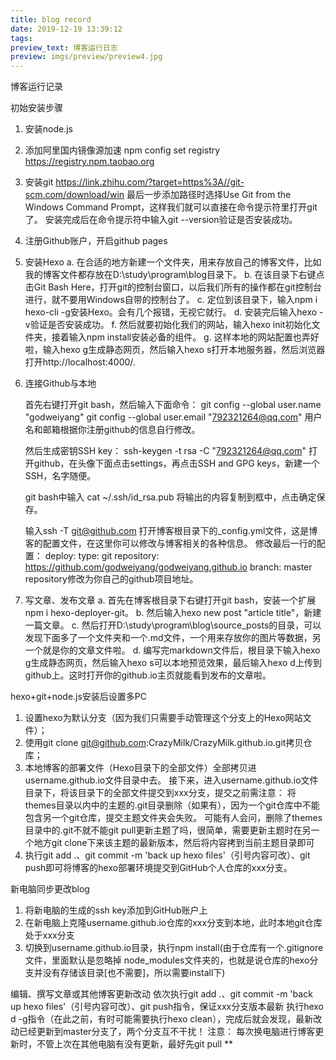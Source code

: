 ```yaml
---
title: blog record
date: 2019-12-19 13:39:12
tags:
preview_text: 博客运行日志
preview: imgs/preview/preview4.jpg
---
```

博客运行记录

初始安装步骤
1. 安装node.js
2. 添加阿里国内镜像源加速 npm config set registry https://registry.npm.taobao.org
3. 安装git https://link.zhihu.com/?target=https%3A//git-scm.com/download/win
最后一步添加路径时选择Use Git from the Windows Command Prompt，这样我们就可以直接在命令提示符里打开git了。
安装完成后在命令提示符中输入git --version验证是否安装成功。
4. 注册Github账户，开启github pages
5. 安装Hexo
	a. 在合适的地方新建一个文件夹，用来存放自己的博客文件，比如我的博客文件都存放在D:\study\program\blog目录下。
	b. 在该目录下右键点击Git Bash Here，打开git的控制台窗口，以后我们所有的操作都在git控制台进行，就不要用Windows自带的控制台了。
	c. 定位到该目录下，输入npm i hexo-cli -g安装Hexo。会有几个报错，无视它就行。
	d. 安装完后输入hexo -v验证是否安装成功。
	f. 然后就要初始化我们的网站，输入hexo init初始化文件夹，接着输入npm install安装必备的组件。
	g. 这样本地的网站配置也弄好啦，输入hexo g生成静态网页，然后输入hexo s打开本地服务器，然后浏览器打开http://localhost:4000/.
	
6. 连接Github与本地

	首先右键打开git bash，然后输入下面命令：
	git config --global user.name "godweiyang"
	git config --global user.email "792321264@qq.com"
	用户名和邮箱根据你注册github的信息自行修改。

	然后生成密钥SSH key：
	ssh-keygen -t rsa -C "792321264@qq.com"
	打开github，在头像下面点击settings，再点击SSH and GPG keys，新建一个SSH，名字随便。

	git bash中输入
	cat ~/.ssh/id_rsa.pub
	将输出的内容复制到框中，点击确定保存。

	输入ssh -T git@github.com
	打开博客根目录下的_config.yml文件，这是博客的配置文件，在这里你可以修改与博客相关的各种信息。
	修改最后一行的配置：
	deploy:
	  type: git
	  repository: https://github.com/godweiyang/godweiyang.github.io
	  branch: master
	repository修改为你自己的github项目地址。
7. 写文章、发布文章
	a. 首先在博客根目录下右键打开git bash，安装一个扩展npm i hexo-deployer-git。
	b. 然后输入hexo new post "article title"，新建一篇文章。
	c. 然后打开D:\study\program\blog\source\_posts的目录，可以发现下面多了一个文件夹和一个.md文件，一个用来存放你的图片等数据，另一个就是你的文章文件啦。
	d. 编写完markdown文件后，根目录下输入hexo g生成静态网页，然后输入hexo s可以本地预览效果，最后输入hexo d上传到github上。这时打开你的github.io主页就能看到发布的文章啦。



hexo+git+node.js安装后设置多PC 
1. 设置hexo为默认分支（因为我们只需要手动管理这个分支上的Hexo网站文件）；
2. 使用git clone git@github.com:CrazyMilk/CrazyMilk.github.io.git拷贝仓库；
3. 本地博客的部署文件（Hexo目录下的全部文件）全部拷贝进username.github.io文件目录中去。
接下来，进入username.github.io文件目录下，将该目录下的全部文件提交到xxx分支，提交之前需注意：
将themes目录以内中的主题的.git目录删除（如果有），因为一个git仓库中不能包含另一个git仓库，提交主题文件夹会失败。
可能有人会问，删除了themes目录中的.git不就不能git pull更新主题了吗，很简单，需要更新主题时在另一个地方git clone下来该主题的最新版本，然后将内容拷到当前主题目录即可
4. 执行git add .、git commit -m 'back up hexo files'（引号内容可改）、git push即可将博客的hexo部署环境提交到GitHub个人仓库的xxx分支。


新电脑同步更改blog
1. 将新电脑的生成的ssh key添加到GitHub账户上
2. 在新电脑上克隆username.github.io仓库的xxx分支到本地，此时本地git仓库处于xxx分支
3. 切换到username.github.io目录，执行npm install(由于仓库有一个.gitignore文件，里面默认是忽略掉 node_modules文件夹的，也就是说仓库的hexo分支并没有存储该目录[也不需要]，所以需要install下)

编辑、撰写文章或其他博客更新改动
依次执行git add .、git commit -m 'back up hexo files'（引号内容可改）、git push指令，保证xxx分支版本最新
执行hexo d -g指令（在此之前，有时可能需要执行hexo clean），完成后就会发现，最新改动已经更新到master分支了，两个分支互不干扰！
注意： 每次换电脑进行博客更新时，不管上次在其他电脑有没有更新，最好先git pull **
